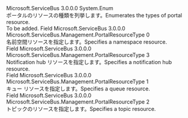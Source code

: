 <Type Name="PortalResourceType" FullName="Microsoft.ServiceBus.Management.PortalResourceType">
  <TypeSignature Language="C#" Value="public enum PortalResourceType" />
  <TypeSignature Language="ILAsm" Value=".class public auto ansi sealed PortalResourceType extends System.Enum" />
  <TypeSignature Language="DocId" Value="T:Microsoft.ServiceBus.Management.PortalResourceType" />
  <TypeSignature Language="VB.NET" Value="Public Enum PortalResourceType" />
  <TypeSignature Language="F#" Value="type PortalResourceType = " />
  <AssemblyInfo>
    <AssemblyName>Microsoft.ServiceBus</AssemblyName>
    <AssemblyVersion>3.0.0.0</AssemblyVersion>
  </AssemblyInfo>
  <Base>
    <BaseTypeName>System.Enum</BaseTypeName>
  </Base>
  <Docs>
    <summary><span data-ttu-id="fc8e5-101">ポータルのリソースの種類を列挙します。</span><span class="sxs-lookup"><span data-stu-id="fc8e5-101">Enumerates the types of portal resource.</span></span></summary>
    <remarks>To be added.</remarks>
  </Docs>
  <Members>
    <Member MemberName="Namespace">
      <MemberSignature Language="C#" Value="Namespace" />
      <MemberSignature Language="ILAsm" Value=".field public static literal valuetype Microsoft.ServiceBus.Management.PortalResourceType Namespace = int32(0)" />
      <MemberSignature Language="DocId" Value="F:Microsoft.ServiceBus.Management.PortalResourceType.Namespace" />
      <MemberSignature Language="VB.NET" Value="Namespace" />
      <MemberSignature Language="F#" Value="Namespace = 0" Usage="Microsoft.ServiceBus.Management.PortalResourceType.Namespace" />
      <MemberType>Field</MemberType>
      <AssemblyInfo>
        <AssemblyName>Microsoft.ServiceBus</AssemblyName>
        <AssemblyVersion>3.0.0.0</AssemblyVersion>
      </AssemblyInfo>
      <ReturnValue>
        <ReturnType>Microsoft.ServiceBus.Management.PortalResourceType</ReturnType>
      </ReturnValue>
      <MemberValue>0</MemberValue>
      <Docs>
        <summary><span data-ttu-id="fc8e5-102">名前空間リソースを指定します。</span><span class="sxs-lookup"><span data-stu-id="fc8e5-102">Specifies a namespace resource.</span></span></summary>
      </Docs>
    </Member>
    <Member MemberName="NotificationHub">
      <MemberSignature Language="C#" Value="NotificationHub" />
      <MemberSignature Language="ILAsm" Value=".field public static literal valuetype Microsoft.ServiceBus.Management.PortalResourceType NotificationHub = int32(3)" />
      <MemberSignature Language="DocId" Value="F:Microsoft.ServiceBus.Management.PortalResourceType.NotificationHub" />
      <MemberSignature Language="VB.NET" Value="NotificationHub" />
      <MemberSignature Language="F#" Value="NotificationHub = 3" Usage="Microsoft.ServiceBus.Management.PortalResourceType.NotificationHub" />
      <MemberType>Field</MemberType>
      <AssemblyInfo>
        <AssemblyName>Microsoft.ServiceBus</AssemblyName>
        <AssemblyVersion>3.0.0.0</AssemblyVersion>
      </AssemblyInfo>
      <ReturnValue>
        <ReturnType>Microsoft.ServiceBus.Management.PortalResourceType</ReturnType>
      </ReturnValue>
      <MemberValue>3</MemberValue>
      <Docs>
        <summary><span data-ttu-id="fc8e5-103">Notification hub リソースを指定します。</span><span class="sxs-lookup"><span data-stu-id="fc8e5-103">Specifies a notification hub resource.</span></span></summary>
      </Docs>
    </Member>
    <Member MemberName="Queue">
      <MemberSignature Language="C#" Value="Queue" />
      <MemberSignature Language="ILAsm" Value=".field public static literal valuetype Microsoft.ServiceBus.Management.PortalResourceType Queue = int32(1)" />
      <MemberSignature Language="DocId" Value="F:Microsoft.ServiceBus.Management.PortalResourceType.Queue" />
      <MemberSignature Language="VB.NET" Value="Queue" />
      <MemberSignature Language="F#" Value="Queue = 1" Usage="Microsoft.ServiceBus.Management.PortalResourceType.Queue" />
      <MemberType>Field</MemberType>
      <AssemblyInfo>
        <AssemblyName>Microsoft.ServiceBus</AssemblyName>
        <AssemblyVersion>3.0.0.0</AssemblyVersion>
      </AssemblyInfo>
      <ReturnValue>
        <ReturnType>Microsoft.ServiceBus.Management.PortalResourceType</ReturnType>
      </ReturnValue>
      <MemberValue>1</MemberValue>
      <Docs>
        <summary><span data-ttu-id="fc8e5-104">キュー リソースを指定します。</span><span class="sxs-lookup"><span data-stu-id="fc8e5-104">Specifies a queue resource.</span></span></summary>
      </Docs>
    </Member>
    <Member MemberName="Topic">
      <MemberSignature Language="C#" Value="Topic" />
      <MemberSignature Language="ILAsm" Value=".field public static literal valuetype Microsoft.ServiceBus.Management.PortalResourceType Topic = int32(2)" />
      <MemberSignature Language="DocId" Value="F:Microsoft.ServiceBus.Management.PortalResourceType.Topic" />
      <MemberSignature Language="VB.NET" Value="Topic" />
      <MemberSignature Language="F#" Value="Topic = 2" Usage="Microsoft.ServiceBus.Management.PortalResourceType.Topic" />
      <MemberType>Field</MemberType>
      <AssemblyInfo>
        <AssemblyName>Microsoft.ServiceBus</AssemblyName>
        <AssemblyVersion>3.0.0.0</AssemblyVersion>
      </AssemblyInfo>
      <ReturnValue>
        <ReturnType>Microsoft.ServiceBus.Management.PortalResourceType</ReturnType>
      </ReturnValue>
      <MemberValue>2</MemberValue>
      <Docs>
        <summary><span data-ttu-id="fc8e5-105">トピックのリソースを指定します。</span><span class="sxs-lookup"><span data-stu-id="fc8e5-105">Specifies a topic resource.</span></span></summary>
      </Docs>
    </Member>
  </Members>
</Type>